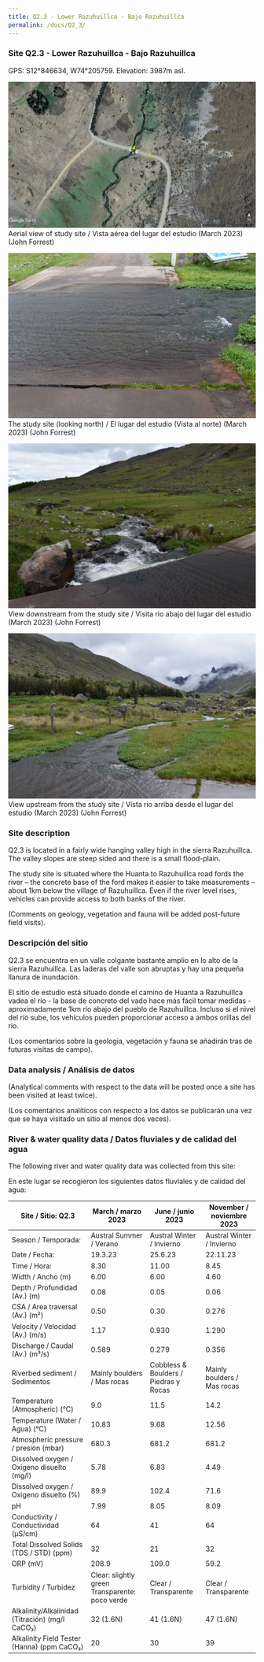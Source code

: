 ```yaml
---
title: Q2.3 - Lower Razuhuillca - Bajo Razuhuillca
permalink: /docs/Q2_3/
---
```



### Site Q2.3 - Lower Razuhuillca - Bajo Razuhuillca

GPS: S12°846634, W74°205759. 
Elevation:  3987m asl.


![Q2.3](/assets/sites/Q2.3.jpg)
Aerial view of study site / Vista aérea del lugar del estudio (March 2023) (John Forrest)


![Q2.3site](/assets/sites/Q2.3site.jpg)
The study site (looking north) / El lugar del estudio (Vista al norte) (March 2023) (John Forrest)


![Q2.3downstream](/assets/sites/Q2.3downstream.jpg)
View downstream from the study site / Visita rio abajo del lugar del estudio (March 2023) (John Forrest)


![Q2.3upstream](/assets/sites/Q2.3upstream.jpg)
View upstream from the study site / Vista rio arriba desde el lugar del estudio (March 2023) (John Forrest)


### Site description

Q2.3 is located in a fairly wide hanging valley high in the sierra Razuhuillca. The valley slopes are steep sided and there is a small flood-plain.

The study site is situated where the Huanta to Razuhuillca road fords the river – the concrete base of the ford makes it easier to take measurements – about 1km below the village of Razuhuillca. Even if the river level rises, vehicles can provide access to both banks of the river.

(Comments on geology, vegetation and fauna will be added post-future field visits).

### Descripción del sitio

Q2.3 se encuentra en un valle colgante bastante amplio en lo alto de la sierra Razuhuillca. Las laderas del valle son abruptas y hay una pequeña llanura de inundación.

El sitio de estudio está situado donde el camino de Huanta a Razuhuillca vadea el río - la base de concreto del vado hace más fácil tomar medidas - aproximadamente 1km río abajo del pueblo de Razuhuillca. Incluso si el nivel del río sube, los vehículos pueden proporcionar acceso a ambos orillas del rio.

(Los comentarios sobre la geología, vegetación y fauna se añadirán tras de futuras visitas de campo).


### Data analysis / Análisis de datos

(Analytical comments with respect to the data will be posted once a site has been visited at least twice).

(Los comentarios analíticos con respecto a los datos se publicarán una vez que se haya visitado un sitio al menos dos veces).


### River & water quality data / Datos fluviales y de calidad del agua

The following river and water quality data was collected from this site:

En este lugar se recogieron los siguientes datos fluviales y de calidad del agua:

|     Site / Sitio: Q2.3                                   |     March / marzo 2023                                   |     June / junio 2023                          |     November / noviembre 2023       |
|----------------------------------------------------------|----------------------------------------------------------|------------------------------------------------|-------------------------------------|
|     Season / Temporada:                                  |     Austral Summer / Verano                              |     Austral Winter / Invierno                  |     Austral Winter / Invierno       |
|     Date / Fecha:                                        |     19.3.23                                              |     25.6.23                                    |     22.11.23                        |
|     Time / Hora:                                         |     8.30                                                 |     11.00                                      |     8.45                            |
|     Width / Ancho (m)                                    |     6.00                                                 |     6.00                                       |     4.60                            |
|     Depth / Profundidad (Av.) (m)                        |     0.08                                                 |     0.05                                       |     0.06                            |
|     CSA / Area traversal (Av.) (m²)                      |     0.50                                                 |     0.30                                       |     0.276                           |
|     Velocity / Velocidad  (Av.) (m/s)                    |     1.17                                                 |     0.930                                      |     1.290                           |
|     Discharge / Caudal (Av.) (m³/s)                      |     0.589                                                |     0.279                                      |     0.356                           |
|     Riverbed sediment / Sedimentos                       |     Mainly boulders / Mas  rocas                         |     Cobbless & Boulders / Piedras y   Rocas    |     Mainly boulders / Mas  rocas    |
|     Temperature (Atmospheric) (°C)                       |     9.0                                                  |     11.5                                       |     14.2                            |
|     Temperature (Water / Agua) (°C)                      |     10.83                                                |     9.68                                       |     12.56                           |
|     Atmospheric pressure / presión (mbar)                |     680.3                                                |     681.2                                      |     681.2                           |
|     Dissolved oxygen /   Oxigeno disuelto (mg/l)         |     5.78                                                 |     6.83                                       |     4.49                            |
|     Dissolved oxygen / Oxigeno disuelto (%)              |     89.9                                                 |     102.4                                      |     71.6                            |
|     pH                                                   |     7.99                                                 |     8.05                                       |     8.09                            |
|     Conductivity / Conductividad (µS/cm)                 |     64                                                   |     41                                         |     64                              |
|     Total Dissolved Solids (TDS / STD)  (ppm)            |     32                                                   |     21                                         |     32                              |
|     ORP (mV)                                             |     208.9                                                |     109.0                                      |     59.2                            |
|     Turbidity / Turbidez                                 |     Clear: slightly green Transparente:   poco verde     |     Clear / Transparente                       |     Clear / Transparente            |
|     Alkalinity/Alkalinidad   (Titración) (mg/l CaCO₃)    |     32 (1.6N)                                            |     41 (1.6N)                                  |     47 (1.6N)                       |
|     Alkalinity Field Tester (Hanna) (ppm CaCO₃)          |     20                                                   |     30                                         |     39                              |

